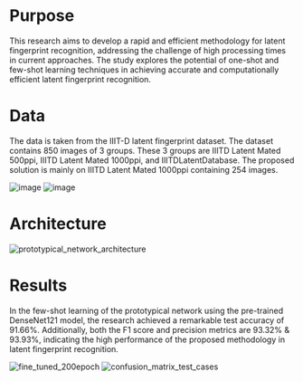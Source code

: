 # Purpose
This research aims to develop a rapid and efficient methodology for latent fingerprint recognition, addressing the challenge of high processing times in current approaches. The study explores the potential of one-shot and few-shot learning techniques in achieving accurate and computationally efficient latent fingerprint recognition.

# Data
The data is taken from the IIIT-D latent fingerprint dataset. The dataset contains 850 images of 3 groups. These 3 groups are IIITD Latent Mated 500ppi, IIITD Latent Mated 1000ppi, and IIITDLatentDatabase. The proposed solution is mainly on IIITD Latent Mated 1000ppi containing 254 images.

![image](https://github.com/nithinreddy003/latent_fingerprint/assets/104730933/f4dd0044-af3c-45ef-9eb1-aec2326078bd)
![image](https://github.com/nithinreddy003/latent_fingerprint/assets/104730933/cb5e2eeb-a716-45ee-a597-fe65364fb6ac)

# Architecture
![prototypical_network_architecture](https://github.com/nithinreddy003/latent_fingerprint/assets/104730933/2a7a8421-0825-4ee2-9c33-bf09f0de2fe2)



# Results
In the few-shot learning of the prototypical network using the pre-trained DenseNet121 model, the research achieved a remarkable test accuracy of 91.66%. Additionally, both the F1 score and precision metrics are 93.32% & 93.93%, indicating the high performance of the proposed methodology in latent fingerprint recognition.

![fine_tuned_200epoch](https://github.com/nithinreddy003/latent_fingerprint/assets/104730933/df87bc27-15e3-4ee1-bdb8-5bfc219db8dd)
![confusion_matrix_test_cases](https://github.com/nithinreddy003/latent_fingerprint/assets/104730933/4859b6b3-6792-4570-924a-7e232491dc11)
